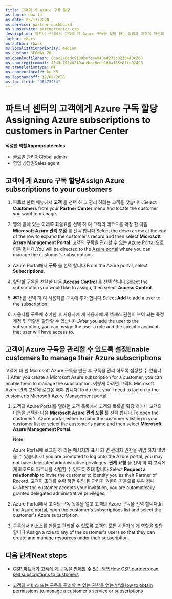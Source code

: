 ```yaml
---
title: 고객에 게 Azure 구독 할당
ms.topic: how-to
ms.date: 05/13/2020
ms.service: partner-dashboard
ms.subservice: partnercenter-csp
description: 파트너 센터에서 고객에 게 Azure 구독을 할당 하는 방법과 고객이 자신의 구독을 관리 하도록 설정 하는 방법을 알아봅니다.
author: rbars
ms.author: rbars
ms.localizationpriority: medium
ms.custom: SEOMAY.20
ms.openlocfilehash: 8cac2a6edc9199befeae940ed271c3236440c260
ms.sourcegitcommit: 4043c791402f0acebee6ede160a135e87fe92493
ms.translationtype: MT
ms.contentlocale: ko-KR
ms.lasthandoff: 12/01/2020
ms.locfileid: "96473954"
---
```

# <a name="assigning-azure-subscriptions-to-customers-in-partner-center"></a><span data-ttu-id="a5a0b-103">파트너 센터의 고객에게 Azure 구독 할당</span><span class="sxs-lookup"><span data-stu-id="a5a0b-103">Assigning Azure subscriptions to customers in Partner Center</span></span>

<span data-ttu-id="a5a0b-104">**적절한 역할**</span><span class="sxs-lookup"><span data-stu-id="a5a0b-104">**Appropriate roles**</span></span>

- <span data-ttu-id="a5a0b-105">글로벌 관리자</span><span class="sxs-lookup"><span data-stu-id="a5a0b-105">Global admin</span></span>
- <span data-ttu-id="a5a0b-106">영업 상담원</span><span class="sxs-lookup"><span data-stu-id="a5a0b-106">Sales agent</span></span>

## <a name="assign-azure-subscriptions-to-your-customers"></a><span data-ttu-id="a5a0b-107">고객에 게 Azure 구독 할당</span><span class="sxs-lookup"><span data-stu-id="a5a0b-107">Assign Azure subscriptions to your customers</span></span>

1. <span data-ttu-id="a5a0b-108">**파트너 센터** 메뉴에서 **고객** 을 선택 하 고 관리 하려는 고객을 찾습니다.</span><span class="sxs-lookup"><span data-stu-id="a5a0b-108">Select **Customers** from your **Partner Center** menu and locate the customer you want to manage.</span></span>

2. <span data-ttu-id="a5a0b-109">행의 끝에 있는 아래쪽 화살표를 선택 하 여 고객의 레코드를 확장 한 다음 **Microsoft Azure 관리 포털** 를 선택 합니다.</span><span class="sxs-lookup"><span data-stu-id="a5a0b-109">Select the down arrow at the end of the row to expand the customer's record and then select **Microsoft Azure Management Portal**.</span></span> <span data-ttu-id="a5a0b-110">고객의 구독을 관리할 수 있는 [Azure Portal](https://portal.azure.com/) 으로 이동 됩니다.</span><span class="sxs-lookup"><span data-stu-id="a5a0b-110">You will be directed to the [Azure portal](https://portal.azure.com/) where you can manage the customer's subscriptions.</span></span>

3. <span data-ttu-id="a5a0b-111">Azure Portal에서 **구독** 을 선택 합니다.</span><span class="sxs-lookup"><span data-stu-id="a5a0b-111">From the Azure portal, select **Subscriptions**.</span></span>

4. <span data-ttu-id="a5a0b-112">할당할 구독을 선택한 다음 **Access Control** 를 선택 합니다.</span><span class="sxs-lookup"><span data-stu-id="a5a0b-112">Select the subscription you would like to assign, then select **Access Control**.</span></span>

5. <span data-ttu-id="a5a0b-113">**추가** 를 선택 하 여 사용자를 구독에 추가 합니다.</span><span class="sxs-lookup"><span data-stu-id="a5a0b-113">Select **Add** to add a user to the subscription.</span></span> 

6. <span data-ttu-id="a5a0b-114">사용자를 구독에 추가한 후 사용자에 게 사용자에 게 액세스 권한이 부여 되는 특정 계정 및 역할을 할당할 수 있습니다.</span><span class="sxs-lookup"><span data-stu-id="a5a0b-114">After you add the user to the subscription, you can assign the user a role and the specific account that user will have access to.</span></span>

## <a name="enable-customers-to-manage-their-azure-subscriptions"></a><span data-ttu-id="a5a0b-115">고객이 Azure 구독을 관리할 수 있도록 설정</span><span class="sxs-lookup"><span data-stu-id="a5a0b-115">Enable customers to manage their Azure subscriptions</span></span>

<span data-ttu-id="a5a0b-116">고객에 대 한 Microsoft Azure 구독을 만든 후 구독을 관리 하도록 설정할 수 있습니다.</span><span class="sxs-lookup"><span data-stu-id="a5a0b-116">After you create a Microsoft Azure subscription for a customer, you can enable them to manage the subscription.</span></span> <span data-ttu-id="a5a0b-117">이렇게 하려면 고객의 Microsoft Azure 관리 포털에 로그온 해야 합니다.</span><span class="sxs-lookup"><span data-stu-id="a5a0b-117">To do this, you'll need to log on to the customer's Microsoft Azure Management portal.</span></span> 

1. <span data-ttu-id="a5a0b-118">고객의 Azure Portal를 열려면 고객 목록에서 고객의 목록을 확장 하거나 고객의 이름을 선택한 다음 **Microsoft Azure 관리 포털** 를 선택 합니다.</span><span class="sxs-lookup"><span data-stu-id="a5a0b-118">To open the customer's Azure portal, either expand the customer's listing in your customer list or select the customer's name and then select **Microsoft Azure Management Portal**.</span></span>

   > [!NOTE]  
   > <span data-ttu-id="a5a0b-119">Azure Portal에 로그인 하 라는 메시지가 표시 되 면 관리자 권한을 위임 하지 않았을 수 있습니다.</span><span class="sxs-lookup"><span data-stu-id="a5a0b-119">If you are prompted to log onto the Azure portal, you may not have delegated administrative privileges.</span></span> <span data-ttu-id="a5a0b-120">**관계 요청** 을 선택 하 여 고객에 게 레코드의 파트너를 식별할 수 있도록 초대 합니다.</span><span class="sxs-lookup"><span data-stu-id="a5a0b-120">Select **Request a relationship** to invite the customer to identify you as their Partner of Record.</span></span> <span data-ttu-id="a5a0b-121">고객이 초대를 수락 하면 위임 된 관리자 권한이 자동으로 부여 됩니다.</span><span class="sxs-lookup"><span data-stu-id="a5a0b-121">After the customer accepts your invitation, you are automatically granted delegated administrative privileges.</span></span>

2. <span data-ttu-id="a5a0b-122">Azure Portal에서 고객의 구독 목록을 열고 고객의 Azure 구독을 선택 합니다.</span><span class="sxs-lookup"><span data-stu-id="a5a0b-122">In the Azure portal, open the customer's subscriptions list and select the customer's Azure subscription.</span></span>

3. <span data-ttu-id="a5a0b-123">구독에서 리소스를 만들고 관리할 수 있도록 고객의 모든 사용자에 게 역할을 할당 합니다.</span><span class="sxs-lookup"><span data-stu-id="a5a0b-123">Assign a role to any of the customer's users so that they can create and manage resources under their subscription.</span></span>

## <a name="next-steps"></a><span data-ttu-id="a5a0b-124">다음 단계</span><span class="sxs-lookup"><span data-stu-id="a5a0b-124">Next steps</span></span>

- [<span data-ttu-id="a5a0b-125">CSP 파트너가 고객에 게 구독을 판매할 수 있는 방법</span><span class="sxs-lookup"><span data-stu-id="a5a0b-125">How CSP partners can sell subscriptions to customers</span></span>](customer-subscriptions.md)

- [<span data-ttu-id="a5a0b-126">고객의 서비스 또는 구독을 관리할 수 있는 권한을 얻는 방법</span><span class="sxs-lookup"><span data-stu-id="a5a0b-126">How to obtain permissions to manage a customer's service or subscriptions</span></span>](customers-revoke-admin-privileges.md)
